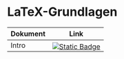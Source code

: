 # LaTeX-Grundlagen

| Dokument | Link                                                                                                                                                                                                                                                    |
| -------- | ------------------------------------------------------------------------------------------------------------------------------------------------------------------------------------------------------------------------------------------------------- |
| Intro    | <a href="https://www.overleaf.com/docs?snip_uri=https://raw.githubusercontent.com/tknuth/latex-grundlagen/master/01-intro/main.tex"><img alt="Static Badge" style="margin-bottom:-6px;" src="https://img.shields.io/badge/in Overleaf öffnen-blue"></a> |
